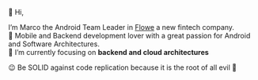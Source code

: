 👋 Hi,

I’m Marco the Android Team Leader in [Flowe](https://flowe.com) a new fintech company.
</br>👀 Mobile and Backend development lover with a great passion for Android and Software Architectures.
</br> 🌱 I’m currently focusing on <b> backend and cloud architectures </b>

 :wink: Be SOLID against code replication because it is the root of all evil :japanese_ogre:
<!---
akka81/akka81 is a ✨ special ✨ repository because its `README.md` (this file) appears on your GitHub profile.
You can click the Preview link to take a look at your changes.
--->
